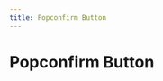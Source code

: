 ```yaml
---
title: Popconfirm Button
---
```


# Popconfirm Button

<CategoryDesc category="PopconfirmButton" />

<br />

<ComponentPreviewGroup
  category="PopconfirmButton"
  :components="[
    { name: 'Base', title: '基础用法' },
  ]"
/>
